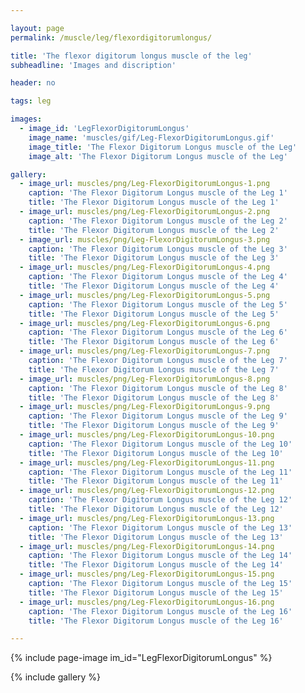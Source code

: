 ```yaml
---

layout: page
permalink: /muscle/leg/flexordigitorumlongus/

title: 'The flexor digitorum longus muscle of the leg'
subheadline: 'Images and discription'

header: no

tags: leg

images:
  - image_id: 'LegFlexorDigitorumLongus'
    image_name: 'muscles/gif/Leg-FlexorDigitorumLongus.gif'
    image_title: 'The Flexor Digitorum Longus muscle of the Leg'
    image_alt: 'The Flexor Digitorum Longus muscle of the Leg' 

gallery:
  - image_url: muscles/png/Leg-FlexorDigitorumLongus-1.png
    caption: 'The Flexor Digitorum Longus muscle of the Leg 1'
    title: 'The Flexor Digitorum Longus muscle of the Leg 1'
  - image_url: muscles/png/Leg-FlexorDigitorumLongus-2.png
    caption: 'The Flexor Digitorum Longus muscle of the Leg 2'
    title: 'The Flexor Digitorum Longus muscle of the Leg 2'
  - image_url: muscles/png/Leg-FlexorDigitorumLongus-3.png
    caption: 'The Flexor Digitorum Longus muscle of the Leg 3'
    title: 'The Flexor Digitorum Longus muscle of the Leg 3'
  - image_url: muscles/png/Leg-FlexorDigitorumLongus-4.png
    caption: 'The Flexor Digitorum Longus muscle of the Leg 4'
    title: 'The Flexor Digitorum Longus muscle of the Leg 4'
  - image_url: muscles/png/Leg-FlexorDigitorumLongus-5.png
    caption: 'The Flexor Digitorum Longus muscle of the Leg 5'
    title: 'The Flexor Digitorum Longus muscle of the Leg 5'
  - image_url: muscles/png/Leg-FlexorDigitorumLongus-6.png
    caption: 'The Flexor Digitorum Longus muscle of the Leg 6'
    title: 'The Flexor Digitorum Longus muscle of the Leg 6'
  - image_url: muscles/png/Leg-FlexorDigitorumLongus-7.png
    caption: 'The Flexor Digitorum Longus muscle of the Leg 7'
    title: 'The Flexor Digitorum Longus muscle of the Leg 7'
  - image_url: muscles/png/Leg-FlexorDigitorumLongus-8.png
    caption: 'The Flexor Digitorum Longus muscle of the Leg 8'
    title: 'The Flexor Digitorum Longus muscle of the Leg 8'
  - image_url: muscles/png/Leg-FlexorDigitorumLongus-9.png
    caption: 'The Flexor Digitorum Longus muscle of the Leg 9'
    title: 'The Flexor Digitorum Longus muscle of the Leg 9'
  - image_url: muscles/png/Leg-FlexorDigitorumLongus-10.png
    caption: 'The Flexor Digitorum Longus muscle of the Leg 10'
    title: 'The Flexor Digitorum Longus muscle of the Leg 10'
  - image_url: muscles/png/Leg-FlexorDigitorumLongus-11.png
    caption: 'The Flexor Digitorum Longus muscle of the Leg 11'
    title: 'The Flexor Digitorum Longus muscle of the Leg 11'
  - image_url: muscles/png/Leg-FlexorDigitorumLongus-12.png
    caption: 'The Flexor Digitorum Longus muscle of the Leg 12'
    title: 'The Flexor Digitorum Longus muscle of the Leg 12'
  - image_url: muscles/png/Leg-FlexorDigitorumLongus-13.png
    caption: 'The Flexor Digitorum Longus muscle of the Leg 13'
    title: 'The Flexor Digitorum Longus muscle of the Leg 13'
  - image_url: muscles/png/Leg-FlexorDigitorumLongus-14.png
    caption: 'The Flexor Digitorum Longus muscle of the Leg 14'
    title: 'The Flexor Digitorum Longus muscle of the Leg 14'
  - image_url: muscles/png/Leg-FlexorDigitorumLongus-15.png
    caption: 'The Flexor Digitorum Longus muscle of the Leg 15'
    title: 'The Flexor Digitorum Longus muscle of the Leg 15'
  - image_url: muscles/png/Leg-FlexorDigitorumLongus-16.png
    caption: 'The Flexor Digitorum Longus muscle of the Leg 16'
    title: 'The Flexor Digitorum Longus muscle of the Leg 16'

---
```


{% include page-image im_id="LegFlexorDigitorumLongus" %}

{% include gallery %}